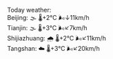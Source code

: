 Today weather:  
Beijing: 🌫  🌡️+2°C 🌬️↓11km/h  
Tianjin: 🌫  🌡️+3°C 🌬️↙7km/h  
Shijiazhuang: 🌧   🌡️+2°C 🌬️↙11km/h  
Tangshan: ☁️   🌡️+3°C 🌬️↙20km/h  
